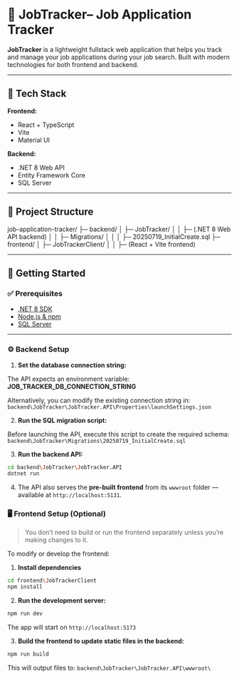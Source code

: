 
# 💼 JobTracker– Job Application Tracker

**JobTracker** is a lightweight fullstack web application that helps you track and manage your job applications during your job search. Built with modern technologies for both frontend and backend.

---

## 🧰 Tech Stack

**Frontend:**

- React + TypeScript
- Vite
- Material UI

**Backend:**

- .NET 8 Web API
- Entity Framework Core
- SQL Server

---

## 📁 Project Structure

job-application-tracker/
├─ backend/
│ ├─ JobTracker/
│ │ ├─ (.NET 8 Web API backend)
│ │ ├─ Migrations/
│ │ │ ├─ 20250719_InitialCreate.sql
├─ frontend/
│ ├─ JobTrackerClient/
│ │ ├─ (React + Vite frontend)

---

## 🚀 Getting Started

### ✅ Prerequisites

- [.NET 8 SDK](https://dotnet.microsoft.com/en-us/download/dotnet/8.0)
- [Node.js & npm](https://nodejs.org/)
- [SQL Server](https://www.microsoft.com/en-us/sql-server/sql-server-downloads)

---

### ⚙️ Backend Setup

1. **Set the database connection string:**

The API expects an environment variable: **JOB_TRACKER_DB_CONNECTION_STRING**

Alternatively, you can modify the existing connection string in:
`backend\JobTracker\JobTracker.API\Properties\launchSettings.json`

2. **Run the SQL migration script:**

Before launching the API, execute this script to create the required schema:
`backend\JobTracker\Migrations\20250719_InitialCreate.sql`

3. **Run the backend API:**

```bash
cd backend\JobTracker\JobTracker.API
dotnet run
```

4. The API also serves the **pre-built frontend** from its `wwwroot` folder — available at `http://localhost:5131`.

### 🖥️ Frontend Setup (Optional)

> You don’t need to build or run the frontend separately unless you’re making changes to it.

To modify or develop the frontend:

1.  **Install dependencies**

```bash
cd frontend\JobTrackerClient
npm install
```

2. **Run the development server:**

```bash
npm run dev
```

The app will start on `http://localhost:5173`

3.  **Build the frontend to update static files in the backend:**

```bash
npm run build
```

This will output files to:
`backend\JobTracker\JobTracker.API\wwwroot\`
